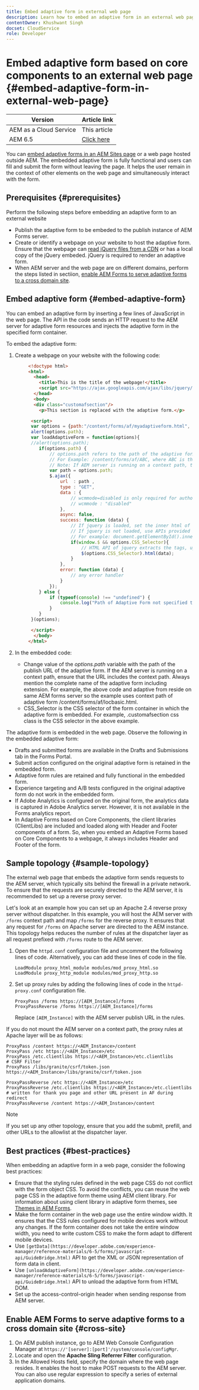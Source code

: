 ```yaml
---
title: Embed adaptive form in external web page
description: Learn how to embed an adaptive form in an external web page
contentOwner: Khushwant Singh
docset: CloudService
role: Developer
---
```


# Embed adaptive form based on core components to an external web page {#embed-adaptive-form-in-external-web-page}

| Version | Article link |
| -------- | ---------------------------- |
| AEM as a Cloud Service |   This article                 |
| AEM 6.5     |   [Click here](https://experienceleague.adobe.com/docs/experience-manager-65/forms/adaptive-forms-basic-authoring/embed-adaptive-form-external-web-page.html)       |


You can [embed adaptive forms in an AEM Sites page](/help/forms/embed-adaptive-form-aem-sites.md) or a web page hosted outside AEM. The embedded adaptive form is fully functional and users can fill and submit the form without leaving the page. It helps the user remain in the context of other elements on the web page and simultaneously interact with the form.

## Prerequisites {#prerequisites}

Perform the following steps before embedding an adaptive form to an external website

* Publish the adaptive form to be embeded to the publish instance of AEM Forms server.
* Create or identify a webpage on your website to host the adaptive form. Ensure that the webpage can [read jQuery files from a CDN](https://ajax.googleapis.com/ajax/libs/jquery/3.3.1/jquery.min.js) or has a local copy of the jQuery embeded. jQuery is required to render an adaptive form.
* When AEM server and the web page are on different domains, perform the steps listed in sectiion, [enable AEM Forms to serve adaptive forms to a cross domain site](#cross-site).

## Embed adaptive form {#embed-adaptive-form}

You can embed an adaptive form by inserting a few lines of JavaScript in the web page. The API in the code sends an HTTP request to the AEM server for adaptive form resources and injects the adaptive form in the specified form container.

To embed the adaptive form:

1. Create a webpage on your website with the following code:

   ```html
        <!doctype html>
        <html>
          <head>
            <title>This is the title of the webpage!</title>
            <script src="https://ajax.googleapis.com/ajax/libs/jquery/3.3.1/jquery.min.js"></script>
          </head>
          <body>
          <div class="customafsection"/>
            <p>This section is replaced with the adaptive form.</p>

         <script>
         var options = {path:"/content/forms/af/myadaptiveform.html", CSS_Selector:".customafsection"};
         alert(options.path);
         var loadAdaptiveForm = function(options){
         //alert(options.path);
            if(options.path) {
                // options.path refers to the path of the adaptive form
                // For Example: /content/forms/af/ABC, where ABC is the adaptive form
                // Note: If AEM server is running on a context path, the adaptive form URL must contain the context path
                var path = options.path;
                $.ajax({
                    url  : path ,
                    type : "GET",
                    data : {
                        // wcmmode=disabled is only required for author instance
                        // wcmmode : "disabled"
                    },
                    async: false,
                    success: function (data) {
                        // If jquery is loaded, set the inner html of the container
                        // If jquery is not loaded, use APIs provided by document to set the inner HTML but these APIs would not        evaluate the script tag in HTML as per the HTML5 spec
                        // For example: document.getElementById().innerHTML
                        if(window.$ && options.CSS_Selector){
                            // HTML API of jquery extracts the tags, updates the DOM, and evaluates the code embedded in the        script tag.
                            $(options.CSS_Selector).html(data);
                        }
                    },
                    error: function (data) {
                        // any error handler
                    }
                });
            } else {
                if (typeof(console) !== "undefined") {
                    console.log("Path of Adaptive Form not specified to loadAdaptiveForm");
                }
            }
         }(options);

         </script>
          </body>
        </html>

   ```

1. In the embedded code:

    * Change value of the *options.path* variable with the path of the publish URL of the adaptive form. If the AEM server is running on a context path, ensure that the URL includes the context path. Always mention the complete name of the adaptive form including extension.   For example, the above code and adaptive from reside on same AEM forms server so the example uses context path of adaptive form /content/forms/af/locbasic.html. 
    * CSS_Selector is the CSS selector of the form container in which the adaptive form is embedded. For example, .customafsection css class is the CSS selector in the above example.

The adaptive form is embedded in the web page. Observe the following in the embedded adaptive form:

* Drafts and submitted forms are available in the Drafts and Submissions tab in the Forms Portal.
* Submit action configured on the original adaptive form is retained in the embedded form.
* Adaptive form rules are retained and fully functional in the embedded form.
* Experience targeting and A/B tests configured in the original adaptive form do not work in the embedded form.
* If Adobe Analytics is configured on the original form, the analytics data is captured in Adobe Analytics server. However, it is not available in the Forms analytics report.
* In Adaptive Forms based on Core Components, the client libraries (ClientLibs) are included and loaded along with Header and Footer components of a form. So, when you embed an Adaptive Forms based on Core Components to a webpage, it always includes Header and Footer of the form. 

## Sample topology {#sample-topology}

The external web page that embeds the adaptive form sends requests to the AEM server, which typically sits behind the firewall in a private network. To ensure that the requests are securely directed to the AEM server, it is recommended to set up a reverse proxy server.

Let's look at an example how you can set up an Apache 2.4 reverse proxy server without dispatcher. In this example, you will host the AEM server with `/forms` context path and map `/forms` for the reverse proxy. It ensures that any request for `/forms` on Apache server are directed to the AEM instance. This topology helps reduces the number of rules at the dispatcher layer as all request prefixed with `/forms` route to the AEM server.

1. Open the `httpd.conf` configuration file and uncomment the following lines of code. Alternatively, you can add these lines of code in the file.

   ```text
   LoadModule proxy_html_module modules/mod_proxy_html.so
   LoadModule proxy_http_module modules/mod_proxy_http.so
   ```

1. Set up proxy rules by adding the following lines of code in the `httpd-proxy.conf` configuration file.

   ```text
   ProxyPass /forms https://[AEM_Instance]/forms
   ProxyPassReverse /forms https://[AEM_Instance]/forms
   ```

   Replace `[AEM_Instance]` with the AEM server publish URL in the rules.

If you do not mount the AEM server on a context path, the proxy rules at Apache layer will be as follows:

```text
ProxyPass /content https://<AEM_Instance>/content
ProxyPass /etc https://<AEM_Instance>/etc
ProxyPass /etc.clientlibs https://<AEM_Instance>/etc.clientlibs
# CSRF Filter
ProxyPass /libs/granite/csrf/token.json https://<AEM_Instance>/libs/granite/csrf/token.json

ProxyPassReverse /etc https://<AEM_Instance>/etc
ProxyPassReverse /etc.clientlibs https://<AEM_Instance>/etc.clientlibs
# written for thank you page and other URL present in AF during redirect
ProxyPassReverse /content https://<AEM_Instance>/content
```

>[!NOTE]
>
>If you set up any other topology, ensure that you add the submit, prefill, and other URLs to the allowlist at the dispatcher layer.

## Best practices {#best-practices}

When embedding an adaptive form in a web page, consider the following best practices:

* Ensure that the styling rules defined in the web page CSS do not conflict with the form object CSS. To avoid the conflicts, you can reuse the web page CSS in the adaptive form theme using AEM client library. For information about using client library in adaptive form themes, see [Themes in AEM Forms](/help/forms/using-themes-in-core-components.md).
* Make the form container in the web page use the entire window width. It ensures that the CSS rules configured for mobile devices work without any changes. If the form container does not take the entire window width, you need to write custom CSS to make the form adapt to different mobile devices.
* Use `[getData](https://developer.adobe.com/experience-manager/reference-materials/6-5/forms/javascript-api/GuideBridge.html)` API to get the XML or JSON representation of form data in client.
* Use `[unloadAdaptiveForm](https://developer.adobe.com/experience-manager/reference-materials/6-5/forms/javascript-api/GuideBridge.html)` API to unload the adaptive form from HTML DOM.
* Set up the access-control-origin header when sending response from AEM server.

## Enable AEM Forms to serve adaptive forms to a cross domain site {#cross-site}

1. On AEM publish instance, go to AEM Web Console Configuration Manager at `https://'[server]:[port]'/system/console/configMgr`.
1. Locate and open the **Apache Sling Referrer Filter** configuration.
1. In the Allowed Hosts field, specify the domain where the web page resides. It enables the host to make POST requests to the AEM server. You can also use regular expression to specify a series of external application domains.



